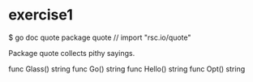 

# exercise1


$ go doc quote
package quote // import "rsc.io/quote"

Package quote collects pithy sayings.

func Glass() string
func Go() string
func Hello() string
func Opt() string